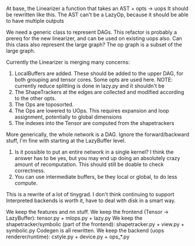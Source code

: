 At base, the Linearizer a function that takes an AST + opts -> uops
It should be rewritten like this. The AST can't be a LazyOp, because it should be able to have multiple outputs

We need a generic class to represent DAGs.
This refactor is probably a prereq for the new linearizer, and can be used on existing uops also.
Can this class also represent the large graph? The op graph is a subset of the large graph.

Currently the Linearizer is merging many concerns:

1. LocalBuffers are added. These should be added to the upper DAG, for both grouping and tensor cores. Some opts are used here. NOTE: currently reduce splitting is done in lazy.py and it shouldn't be
2. The ShapeTrackers at the edges are collected and modified according to the other opts.
3. The Ops are toposorted.
4. The Ops are lowered to UOps. This requires expansion and loop assignment, potentially to global dimensions
5. The indexes into the Tensor are computed from the shapetrackers

More generically, the whole network is a DAG. Ignore the forward/backward stuff, I'm fine with starting at the LazyBuffer level.

1. Is it possible to put an entire network in a single kernel? I think the answer has to be yes, but you may end up doing an absolutely crazy amount of recomputation. This should still be doable to check correctness.
2. You can use intermediate buffers, be they local or global, to do less compute.

This is a rewrite of a lot of tinygrad. I don't think continuing to support Interpreted backends is worth it, have to deal with disk in a smart way.

We keep the features and nn stuff.
We keep the frontend (Tensor -> LazyBuffer): tensor.py + mlops.py + lazy.py
We keep the shapetracker/symbolic (part of the frontend): shapetracker.py + view.py + symbolic.py
Codegen is all rewritten.
We keep the backend (uops renderer/runtime): cstyle.py + device.py + ops_*.py
